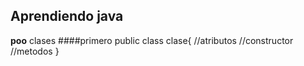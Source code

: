 ## Aprendiendo java
**poo**
clases
####primero 
public class clase{
    //atributos
    //constructor
    //metodos
}